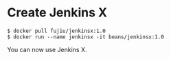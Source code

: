 # Create Jenkins X

```
$ docker pull fujiu/jenkinsx:1.0
$ docker run --name jenkinsx -it beans/jenkinsx:1.0
```

You can now use Jenkins X.


